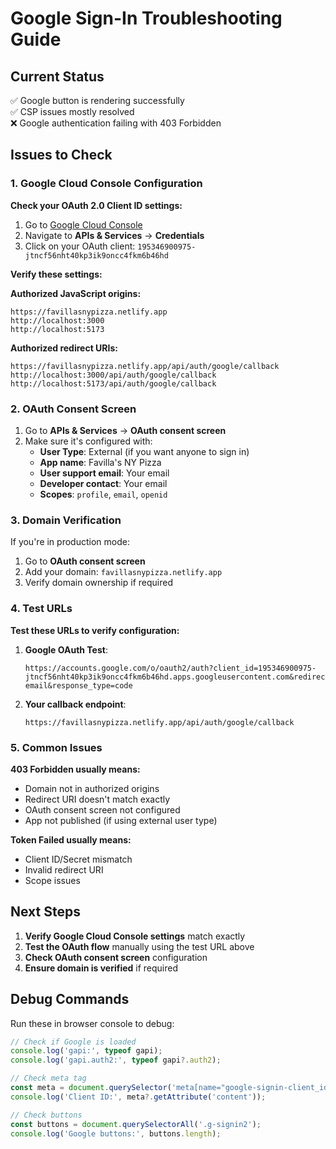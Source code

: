 # Google Sign-In Troubleshooting Guide

## Current Status
✅ Google button is rendering successfully  
✅ CSP issues mostly resolved  
❌ Google authentication failing with 403 Forbidden  

## Issues to Check

### 1. Google Cloud Console Configuration

**Check your OAuth 2.0 Client ID settings:**

1. Go to [Google Cloud Console](https://console.cloud.google.com/)
2. Navigate to **APIs & Services** → **Credentials**
3. Click on your OAuth client: `195346900975-jtncf56nht40kp3ik9oncc4fkm6b46hd`

**Verify these settings:**

**Authorized JavaScript origins:**
```
https://favillasnypizza.netlify.app
http://localhost:3000
http://localhost:5173
```

**Authorized redirect URIs:**
```
https://favillasnypizza.netlify.app/api/auth/google/callback
http://localhost:3000/api/auth/google/callback
http://localhost:5173/api/auth/google/callback
```

### 2. OAuth Consent Screen

1. Go to **APIs & Services** → **OAuth consent screen**
2. Make sure it's configured with:
   - **User Type**: External (if you want anyone to sign in)
   - **App name**: Favilla's NY Pizza
   - **User support email**: Your email
   - **Developer contact**: Your email
   - **Scopes**: `profile`, `email`, `openid`

### 3. Domain Verification

If you're in production mode:
1. Go to **OAuth consent screen**
2. Add your domain: `favillasnypizza.netlify.app`
3. Verify domain ownership if required

### 4. Test URLs

**Test these URLs to verify configuration:**

1. **Google OAuth Test**: 
   ```
   https://accounts.google.com/o/oauth2/auth?client_id=195346900975-jtncf56nht40kp3ik9oncc4fkm6b46hd.apps.googleusercontent.com&redirect_uri=https://favillasnypizza.netlify.app/api/auth/google/callback&scope=profile email&response_type=code
   ```

2. **Your callback endpoint**:
   ```
   https://favillasnypizza.netlify.app/api/auth/google/callback
   ```

### 5. Common Issues

**403 Forbidden usually means:**
- Domain not in authorized origins
- Redirect URI doesn't match exactly
- OAuth consent screen not configured
- App not published (if using external user type)

**Token Failed usually means:**
- Client ID/Secret mismatch
- Invalid redirect URI
- Scope issues

## Next Steps

1. **Verify Google Cloud Console settings** match exactly
2. **Test the OAuth flow** manually using the test URL above
3. **Check OAuth consent screen** configuration
4. **Ensure domain is verified** if required

## Debug Commands

Run these in browser console to debug:

```javascript
// Check if Google is loaded
console.log('gapi:', typeof gapi);
console.log('gapi.auth2:', typeof gapi?.auth2);

// Check meta tag
const meta = document.querySelector('meta[name="google-signin-client_id"]');
console.log('Client ID:', meta?.getAttribute('content'));

// Check buttons
const buttons = document.querySelectorAll('.g-signin2');
console.log('Google buttons:', buttons.length);
```
